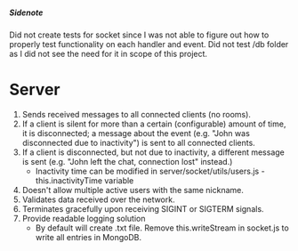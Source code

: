 ##### Sidenote
Did not create tests for socket since I was not able to figure out how to properly 
test functionality on each handler and event. Did not test /db folder as I did 
not see the need for it in scope of this project.

# Server
1. Sends received messages to all connected clients (no rooms).
2. If a client is silent for more than a certain (configurable) amount of time, it is
disconnected; a message about the event (e.g. "John was disconnected due to
inactivity") is sent to all connected clients.
3. If a client is disconnected, but not due to inactivity, a different message is sent (e.g.
"John left the chat, connection lost" instead.)
    - Inactivity time can be modified in server/socket/utils/users.js - this.inactivityTime variable
4. Doesn't allow multiple active users with the same nickname.
5. Validates data received over the network.
6. Terminates gracefully upon receiving SIGINT or SIGTERM signals.
7. Provide readable logging solution
    - By default will create .txt file. Remove this.writeStream in socket.js to write all entries
    in MongoDB.

